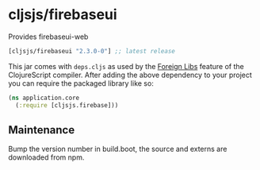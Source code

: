 # cljsjs/firebaseui

Provides firebaseui-web

[](dependency)
```clojure
[cljsjs/firebaseui "2.3.0-0"] ;; latest release
```
[](/dependency)

This jar comes with `deps.cljs` as used by the [Foreign Libs][flibs] feature
of the ClojureScript compiler. After adding the above dependency to your project
you can require the packaged library like so:

```clojure
(ns application.core
  (:require [cljsjs.firebase]))
```

[flibs]: https://clojurescript.org/reference/packaging-foreign-deps

## Maintenance

Bump the version number in build.boot,
the source and externs are downloaded from npm.
